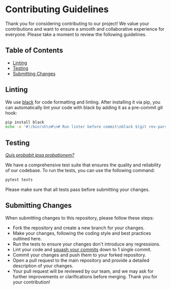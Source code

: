# Contributing Guidelines

Thank you for considering contributing to our project! We value your contributions and want to ensure a smooth and collaborative experience for everyone. Please take a moment to review the following guidelines.

## Table of Contents
- [Linting](#linting)
- [Testing](#testing)
- [Submitting Changes](#submitting-changes)

## Linting

We use [black](https://black.readthedocs.io/en/stable/) for code formatting and linting. After installing it via pip, you can automatically lint your code with black by adding it as a pre-commit git hook:
```bash
pip install black
echo -e '#!/bin/sh\n#\n# Run linter before commit\nblack $(git rev-parse --show-toplevel)' > .git/hooks/pre-commit && chmod +x .git/hooks/pre-commit
```

## Testing

[_Quis probabit ipsa probationem?_](https://en.wikipedia.org/wiki/Quis_custodiet_ipsos_custodes%3F)

We have a comprehensive test suite that ensures the quality and reliability of our codebase. To run the tests, you can use the following command:

```bash
pytest tests
```

Please make sure that all tests pass before submitting your changes.

## Submitting Changes

When submitting changes to this repository, please follow these steps:

- Fork the repository and create a new branch for your changes.
- Make your changes, following the coding style and best practices outlined here.
- Run the tests to ensure your changes don't introduce any regressions.
- Lint your code and [squash your commits](https://www.git-tower.com/learn/git/faq/git-squash) down to 1 single commit.
- Commit your changes and push them to your forked repository.
- Open a pull request to the main repository and provide a detailed description of your changes.
- Your pull request will be reviewed by our team, and we may ask for further improvements or clarifications before merging. Thank you for your contribution!